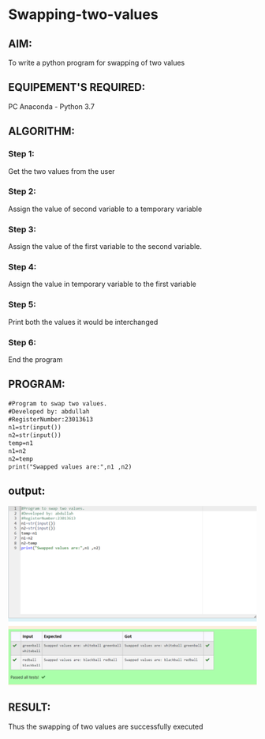 # Swapping-two-values
## AIM:
To write a python program for swapping of two values
## EQUIPEMENT'S REQUIRED: 
PC
Anaconda - Python 3.7
## ALGORITHM: 
### Step 1:
Get the two values from the user
### Step 2: 
Assign the value of second variable to a temporary variable 
### Step 3: 
Assign the value of the first variable to the second variable.
### Step 4:  
Assign the value in temporary variable to the first variable
### Step 5: 
Print both the values it would be interchanged
### Step 6: 
End the program
## PROGRAM:
```
#Program to swap two values.
#Developed by: abdullah
#RegisterNumber:23013613
n1=str(input())
n2=str(input())
temp=n1
n1=n2
n2=temp
print("Swapped values are:",n1 ,n2)
```
## output:
![output](/swapoutput.png)


## RESULT:
Thus the swapping of two values are successfully executed



